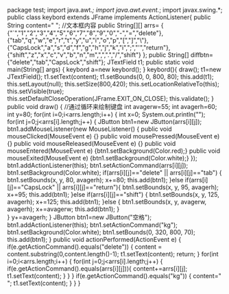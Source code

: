 package test;
import java.awt.*;
import java.awt.event.*;
import javax.swing.*;
public class keybord extends JFrame implements ActionListener{
	public String content=" ";           //文本框内容
	public String[][] arrs= {
			{"`","1","2","3","4","5","6","7","8","9","0","-","=","delete"},
			{"tab","q","w","e","r","t","y","u","i","o","p","[","]","\\"},
			{"CapsLock","a","s","d","f","g","h","j","k","i",";","'","return"},
			{"shift","z","x","c","v","b","n","m",",",".","/","shift"}
	};
	public String[] diffbtn= {"delete","tab","CapsLock","shift"};
	JTextField t1;
	public static void main(String[] args) {
		keybord a=new keybord();
	}
	 keybord(){
		draw();
		t1=new JTextField();
		t1.setText(content);
		t1.setBounds(0, 0, 800, 80);
		this.add(t1);
		this.setLayout(null);
		this.setSize(800,420);
		this.setLocationRelativeTo(this);
		this.setVisible(true);
		this.setDefaultCloseOperation(JFrame.EXIT_ON_CLOSE);
		this.validate();
	}
	public void draw() {  //通过循环来绘制键盘
		int avagerw=55;
		int avagerh=60;
		int y=80;
		for(int i=0;i<arrs.length;i++) {
			int x=0;
			System.out.println("");
			for(int j=0;j<arrs[i].length;j++) {
				JButton btn1=new JButton(arrs[i][j]);
				btn1.addMouseListener(new MouseListener() {
					public void mouseClicked(MouseEvent e) {}
					public void mousePressed(MouseEvent e) {}
					public void mouseReleased(MouseEvent e) {}
					public void mouseEntered(MouseEvent e) {btn1.setBackground(Color.red);}
					public void mouseExited(MouseEvent e) {btn1.setBackground(Color.white);}
				});
				btn1.addActionListener(this);
				btn1.setActionCommand(arrs[i][j]);
				btn1.setBackground(Color.white);
				if(arrs[i][j]=="delete" || arrs[i][j]=="tab") {
					btn1.setBounds(x, y, 80, avagerh);
					x+=80;
					this.add(btn1);
				}else if(arrs[i][j]=="CapsLock" || arrs[i][j]=="return"){
					btn1.setBounds(x, y, 95, avagerh);
					x+=95;
					this.add(btn1);
				}else if(arrs[i][j]=="shift") {
					btn1.setBounds(x, y, 125, avagerh);
					x+=125;
					this.add(btn1);
				}else {
					btn1.setBounds(x, y, avagerw, avagerh);
					x+=avagerw;
					this.add(btn1);
				}	
			}
			y+=avagerh;
		}
		JButton btn1=new JButton("空格");
		btn1.addActionListener(this);
		btn1.setActionCommand("kg");
		btn1.setBackground(Color.white);
		btn1.setBounds(0, 320, 800, 70);
		this.add(btn1);
	}
	public void actionPerformed(ActionEvent e) {
		if(e.getActionCommand().equals("delete")) {
			content = content.substring(0,content.length()-1);
			t1.setText(content);
			return;
		}
		for(int i=0;i<arrs.length;i++) {
			for(int j=0;j<arrs[i].length;j++) {
				if(e.getActionCommand().equals(arrs[i][j])){
					content+=arrs[i][j];
					t1.setText(content);
				}
			}
		}
		if(e.getActionCommand().equals("kg")) {
			content=" ";
			t1.setText(content);
		}
	}
}
		
